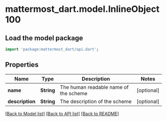 # mattermost_dart.model.InlineObject100

## Load the model package
```dart
import 'package:mattermost_dart/api.dart';
```

## Properties
Name | Type | Description | Notes
------------ | ------------- | ------------- | -------------
**name** | **String** | The human readable name of the scheme | [optional] 
**description** | **String** | The description of the scheme | [optional] 

[[Back to Model list]](../README.md#documentation-for-models) [[Back to API list]](../README.md#documentation-for-api-endpoints) [[Back to README]](../README.md)


